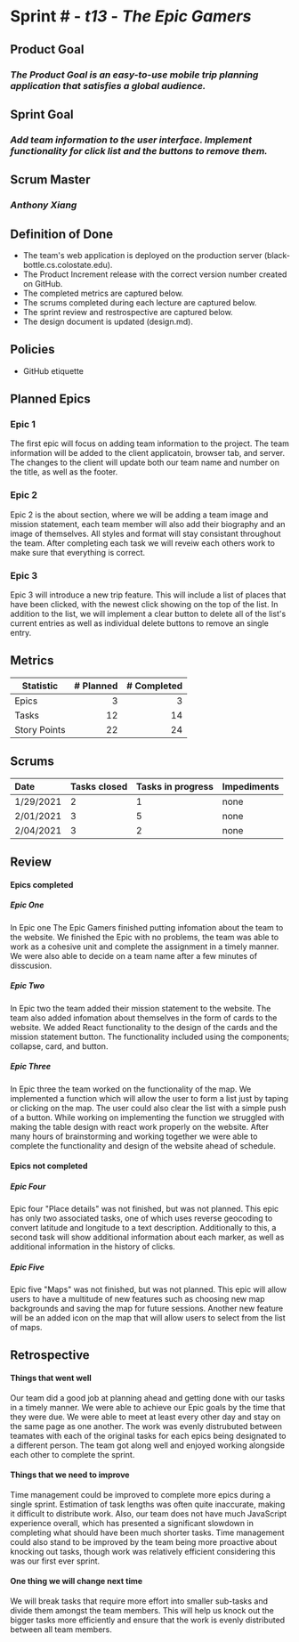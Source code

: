 # Sprint # - *t13* - *The Epic Gamers*

## Product Goal
### *The Product Goal is an easy-to-use mobile trip planning application that satisfies a global audience.*

## Sprint Goal
### *Add team information to the user interface. Implement functionality for click list and the buttons to remove them.*

## Scrum Master
### *Anthony Xiang*

## Definition of Done

* The team's web application is deployed on the production server (black-bottle.cs.colostate.edu).
* The Product Increment release with the correct version number created on GitHub.
* The completed metrics are captured below.
* The scrums completed during each lecture are captured below.
* The sprint review and restrospective are captured below.
* The design document is updated (design.md).


## Policies

* GitHub etiquette


## Planned Epics

### Epic 1

The first epic will focus on adding team information to the project. The team information will be added to the client applicatoin, browser tab, and server. The changes to the client will update both our team name and number on the title, as well as the footer.

### Epic 2

Epic 2 is the about section, where we will be adding a team image and mission statement, each team member will also add their biography and an image of themselves. All styles and format will stay consistant throughout the team. After completing each task we will reveiw each others work to make sure that everything is correct. 

### Epic 3

Epic 3 will introduce a new trip feature. This will include a list of places that have been clicked, with the newest click showing on the top of the list. In addition to the list, we will implement a clear button to delete all of the list's current entries as well as individual delete buttons to remove an single entry.

## Metrics

| Statistic | # Planned | # Completed |
| --- | ---: | ---: |
| Epics |  3  |  3  | 
| Tasks |  12  |  14 |
| Story Points |  22 | 24 |  


## Scrums

| Date | Tasks closed | Tasks in progress | Impediments |
| :--- | :--- | :--- | :--- |
| 1/29/2021 | 2 | 1 | none |
| 2/01/2021 | 3 | 5 | none |
| 2/04/2021 | 3 | 2 | none |


## Review

#### Epics completed  
##### Epic One 
In Epic one The Epic Gamers finished putting infomation about the team to the website. We finished the Epic with no problems, the team was able to work as a cohesive unit and complete the assignment in a timely manner. We were also able to decide on a team name after a few minutes of disscusion.
##### Epic Two
In Epic two the team added their mission statement to the website. The team also added infomation about themselves in the form of cards to the website. We added React functionality to the design of the cards and the mission statement button. The functionality included using the components; collapse, card, and button. 
##### Epic Three
In Epic three the team worked on the functionality of the map. We implemented a function which will allow the user to form a list just by taping or clicking on the map. The user could also clear the list with a simple push of a button. While working on implementing the function we struggled with making the table design with react work properly on the website. After many hours of brainstorming and working together we were able to complete the functionality and design of the website ahead of schedule.

#### Epics not completed 
##### Epic Four 
Epic four "Place details" was not finished, but was not planned. This epic has only two associated tasks, one of which uses reverse geocoding to convert latitude and longitude to a text description. Additionally to this, a second task will show additional information about each marker, as well as additional information in the history of clicks. 

##### Epic Five
Epic five "Maps" was not finished, but was not planned. This epic will allow users to have a multitude of new features such as choosing new map backgrounds and saving the map for future sessions. Another new feature will be an added icon on the map that will allow users to select from the list of maps.

## Retrospective

#### Things that went well
Our team did a good job at planning ahead and getting done with our tasks in a timely manner. We were able to achieve our Epic goals by the time that they were due. We were able to meet at least every other day and stay on the same page as one another. The work was evenly distrubuted between teamates with each of the original tasks for each epics being designated to a different person. The team got along well and enjoyed working alongside each other to complete the sprint.

#### Things that we need to improve
Time management could be improved to complete more epics during a single sprint. Estimation of task lengths was often quite inaccurate, making it difficult to distribute work. Also, our team does not have much JavaScript experience overall, which has presented a significant slowdown in completing what should have been much shorter tasks. Time management could also stand to be improved by the team being more proactive about knocking out tasks, though work was relatively efficient considering this was our first ever sprint.

#### One thing we will change next time
We will break tasks that require more effort into smaller sub-tasks and divide them amongst the team members. This will help us knock out the bigger tasks more efficiently and ensure that the work is evenly distributed between all team members.
